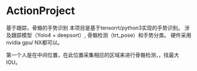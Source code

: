 # ActionProject
基于跟踪，骨骼的手势识别
本项目是基于tensorrt/python3实现的手势识别。
涉及跟踪模型（Yolo4 + deepsort）, 骨骼检测（trt_pose）和手势分类。
硬件采用nvidia gpu/ NX都可以。

第一个人是在中间位置，在此位置采集相应的区域来进行骨骼检测，，找最大IOU。
